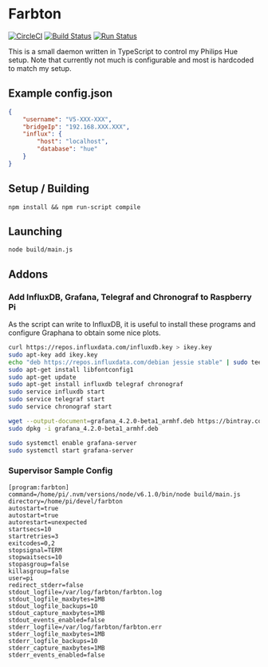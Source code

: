 # Farbton

[![CircleCI](https://circleci.com/gh/amsdams/farbton.svg?style=svg)](https://circleci.com/gh/amsdams/farbton)
[![Build Status](https://travis-ci.org/amsdams/farbton.svg?branch=master)](https://travis-ci.org/amsdams/farbton)
[![Run Status](https://api.shippable.com/projects/5b409da31e57690700751750/badge?branch=master)](https://app.shippable.com/github/amsdams/farbton)

This is a small daemon written in TypeScript to control my Philips Hue setup. Note that currently
not much is configurable and most is hardcoded to match my setup.

## Example config.json

```json
{
    "username": "V5-XXX-XXX",
    "bridgeIp": "192.168.XXX.XXX",
    "influx": {
        "host": "localhost",
        "database": "hue"
    }
}
```

## Setup / Building

```
npm install && npm run-script compile
```

## Launching

```
node build/main.js
```

## Addons

### Add InfluxDB, Grafana, Telegraf and Chronograf to Raspberry Pi

As the script can write to InfluxDB, it is useful to install these programs and configure Graphana
to obtain some nice plots.

```bash
curl https://repos.influxdata.com/influxdb.key > ikey.key
sudo apt-key add ikey.key
echo "deb https://repos.influxdata.com/debian jessie stable" | sudo tee /etc/apt/sources.list.d/influxdb.list
sudo apt-get install libfontconfig1
sudo apt-get update
sudo apt-get install influxdb telegraf chronograf
sudo service influxdb start
sudo service telegraf start
sudo service chronograf start

wget --output-document=grafana_4.2.0-beta1_armhf.deb https://bintray.com/fg2it/deb/download_file?file_path=testing%2Fg%2Fgrafana_4.2.0-beta1_armhf.deb
sudo dpkg -i grafana_4.2.0-beta1_armhf.deb

sudo systemctl enable grafana-server
sudo systemctl start grafana-server
```

### Supervisor Sample Config

```
[program:farbton]
command=/home/pi/.nvm/versions/node/v6.1.0/bin/node build/main.js
directory=/home/pi/devel/farbton
autostart=true
autostart=true
autorestart=unexpected
startsecs=10
startretries=3
exitcodes=0,2
stopsignal=TERM
stopwaitsecs=10
stopasgroup=false
killasgroup=false
user=pi
redirect_stderr=false
stdout_logfile=/var/log/farbton/farbton.log
stdout_logfile_maxbytes=1MB
stdout_logfile_backups=10
stdout_capture_maxbytes=1MB
stdout_events_enabled=false
stderr_logfile=/var/log/farbton/farbton.err
stderr_logfile_maxbytes=1MB
stderr_logfile_backups=10
stderr_capture_maxbytes=1MB
stderr_events_enabled=false
```
